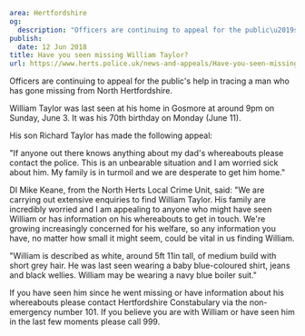```yaml
area: Hertfordshire
og:
  description: "Officers are continuing to appeal for the public\u2019s help in tracing a man who has gone missing from North Hertfordshire."
publish:
  date: 12 Jun 2018
title: Have you seen missing William Taylor?
url: https://www.herts.police.uk/news-and-appeals/Have-you-seen-missing-William-Taylor0365MD
```

Officers are continuing to appeal for the public's help in tracing a man who has gone missing from North Hertfordshire.

William Taylor was last seen at his home in Gosmore at around 9pm on Sunday, June 3. It was his 70th birthday on Monday (June 11).

His son Richard Taylor has made the following appeal:

"If anyone out there knows anything about my dad's whereabouts please contact the police. This is an unbearable situation and I am worried sick about him. My family is in turmoil and we are desperate to get him home."

DI Mike Keane, from the North Herts Local Crime Unit, said: "We are carrying out extensive enquiries to find William Taylor. His family are incredibly worried and I am appealing to anyone who might have seen William or has information on his whereabouts to get in touch. We're growing increasingly concerned for his welfare, so any information you have, no matter how small it might seem, could be vital in us finding William.

"William is described as white, around 5ft 11in tall, of medium build with short grey hair. He was last seen wearing a baby blue-coloured shirt, jeans and black wellies. William may be wearing a navy blue boiler suit."

If you have seen him since he went missing or have information about his whereabouts please contact Hertfordshire Constabulary via the non-emergency number 101. If you believe you are with William or have seen him in the last few moments please call 999.
